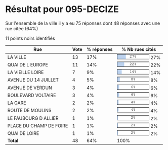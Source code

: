 # Résultat pour 095-DECIZE

Sur l'ensemble de la ville il y a eu 75 réponses dont 48 réponses avec une rue citée (64%)

11 points noirs identifiés

| Rue | Vote | % réponses | % Nb rues cités|
|-----|------|------------|----------------|
| LA VILLE | 13 | 17% | <img src="../../img/bar_27.gif" />&nbsp;27%|
| QUAI DE L EUROPE | 11 | 14% | <img src="../../img/bar_22.gif" />&nbsp;22%|
| LA VIEILLE LOIRE | 7 | 9% | <img src="../../img/bar_14.gif" />&nbsp;14%|
| AVENUE DU 14 JUILLET | 4 | 5% | <img src="../../img/bar_8.gif" />&nbsp;8%|
| AVENUE DE VERDUN | 3 | 4% | <img src="../../img/bar_6.gif" />&nbsp;6%|
| BOULEVARD VOLTAIRE | 3 | 4% | <img src="../../img/bar_6.gif" />&nbsp;6%|
| LA GARE | 2 | 2% | <img src="../../img/bar_4.gif" />&nbsp;4%|
| ROUTE DE MOULINS | 2 | 2% | <img src="../../img/bar_4.gif" />&nbsp;4%|
| LE FAUBOURG D ALLIER | 1 | 1% | <img src="../../img/bar_2.gif" />&nbsp;2%|
| PLACE DU CHAMP DE FOIRE | 1 | 1% | <img src="../../img/bar_2.gif" />&nbsp;2%|
| QUAI DE LOIRE | 1 | 1% | <img src="../../img/bar_2.gif" />&nbsp;2%|
| **Total** | 48 | 64% | 100%|

